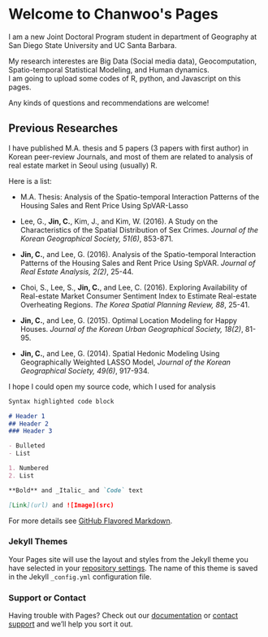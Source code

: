# Welcome to Chanwoo's Pages

I am a new Joint Doctoral Program student in department of Geography at San Diego State University and UC Santa Barbara.<br/>

My research interestes are Big Data (Social media data), Geocomputation, Spatio-temporal Statistical Modeling, and Human dynamics.<br/>
I am going to upload some codes of R, python, and Javascript on this pages.

Any kinds of questions and recommendations are welcome!

## Previous Researches

I have published M.A. thesis and 5 papers (3 papers with first author) in Korean peer-review Journals, and most of them are related to analysis of real estate market in Seoul using (usually) R.

Here is a list:
* M.A. Thesis: Analysis of the Spatio-temporal Interaction Patterns of the Housing Sales and Rent Price Using SpVAR-Lasso

* Lee, G., **Jin, C.**, Kim, J., and Kim, W. (2016). A Study on the Characteristics of the Spatial Distribution of Sex Crimes. *Journal of the Korean Geographical Society, 51(6)*, 853-871.
* **Jin, C.**, and Lee, G. (2016). Analysis of the Spatio-temporal Interaction Patterns of the Housing Sales and Rent Price Using SpVAR. *Journal of Real Estate Analysis, 2(2)*, 25-44.
* Choi, S., Lee, S., **Jin, C.**, and Lee, C. (2016). Exploring Availability of Real-estate Market Consumer Sentiment Index to Estimate Real-estate Overheating Regions. *The Korea Spatial Planning Review, 88*, 25-41.
* **Jin, C.**, and Lee, G. (2015). Optimal Location Modeling for Happy Houses. *Journal of the Korean Urban Geographical Society, 18(2)*, 81-95.
* **Jin, C.**, and Lee, G. (2014). Spatial Hedonic Modeling Using Geographically Weighted LASSO Model, *Journal of the Korean Geographical Society, 49(6)*, 917-934.


I hope I could open my source code, which I used for analysis

```markdown
Syntax highlighted code block

# Header 1
## Header 2
### Header 3

- Bulleted
- List

1. Numbered
2. List

**Bold** and _Italic_ and `Code` text

[Link](url) and ![Image](src)
```

For more details see [GitHub Flavored Markdown](https://guides.github.com/features/mastering-markdown/).

### Jekyll Themes

Your Pages site will use the layout and styles from the Jekyll theme you have selected in your [repository settings](https://github.com/cwjin1108/cwjin1108.GitHub.io/settings). The name of this theme is saved in the Jekyll `_config.yml` configuration file.

### Support or Contact

Having trouble with Pages? Check out our [documentation](https://help.github.com/categories/github-pages-basics/) or [contact support](https://github.com/contact) and we’ll help you sort it out.
